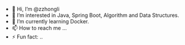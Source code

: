 - 👋 Hi, I’m @zzhongli
- 👀 I’m interested in Java, Spring Boot, Algorithm and Data Structures.
- 🌱 I’m currently learning Docker.
- 📫 How to reach me ...
- ⚡ Fun fact: ..

<!---
zzhongli/zzhongli is a ✨ special ✨ repository because its `README.md` (this file) appears on your GitHub profile.
You can click the Preview link to take a look at your changes.
--->
